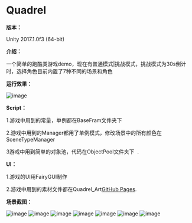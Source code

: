 # Quadrel 

**版本：**  

Unity 2017.1.0f3 (64-bit)  

**介绍：**  

一个简单的跑酷类游戏demo，现在有普通模式|挑战模式，挑战模式为30s倒计时，选择角色目前内置了7种不同的场景和角色  

**运行效果：**

![image](https://github.com/kurong00/Quadrel_Unity/blob/master/normalGIF.gif )     




**Script：**  

1.游戏中用到的常量，单例都在BaseFram文件夹下  

2.游戏中用到的Manager都用了单例模式，修改场景中的所有颜色在SceneTypeManager  

3游戏中用到简单的对象池，代码在ObjectPool文件夹下  .






**UI：**  

1.游戏的UI用FairyGUI制作  

2.游戏中用到的素材文件都在Quadrel_Art[GitHub Pages](https://github.com/kurong00/Quadrel_Art).  



**场景截图：**  

![image](https://https://github.com/kurong00/Quadrel_Unity/blob/master/mushroom.PNG ) 
![image](https://https://github.com/kurong00/Quadrel_Unity/blob/master/cheese.PNG ) 
![image](https://https://github.com/kurong00/Quadrel_Unity/blob/master/block.PNG ) 
![image](https://https://github.com/kurong00/Quadrel_Unity/blob/master/sushi.PNG ) 
![image](https://https://github.com/kurong00/Quadrel_Unity/blob/master/cake.PNG ) 
![image](https://https://github.com/kurong00/Quadrel_Unity/blob/master/watermelon.PNG ) 
![image](https://https://github.com/kurong00/Quadrel_Unity/blob/master/bread.PNG ) 
